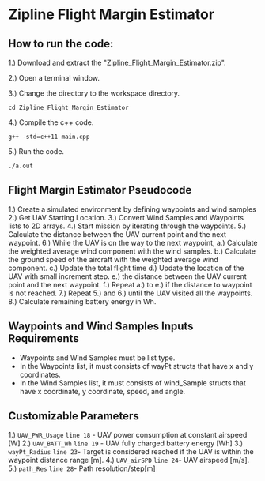 # Zipline Flight Margin Estimator
## How to run the code:
1.) Download and extract the "Zipline_Flight_Margin_Estimator.zip".

2.) Open a terminal window.

3.) Change the directory to the workspace directory.

`cd Zipline_Flight_Margin_Estimator`

4.) Compile the c++ code.

`g++ -std=c++11 main.cpp`

5.) Run the code.

`./a.out`

## Flight Margin Estimator Pseudocode
1.) Create a simulated environment by defining waypoints and wind samples
2.) Get UAV Starting Location.
3.) Convert Wind Samples and Waypoints lists to 2D arrays.
4.) Start mission by iterating through the waypoints.
5.) Calculate the distance between the UAV current point and the next waypoint.
6.) While the UAV is on the way to the next waypoint,
    a.) Calculate the weighted average wind component with the wind samples.
    b.) Calculate the ground speed of the aircraft with the weighted average wind component.
    c.) Update the total flight time
    d.) Update the location of the UAV with small increment step.
    e.) the distance between the UAV current point and the next waypoint.
    f.) Repeat a.) to e.) if the distance to waypoint is not reached.
7.) Repeat 5.) and 6.) until the UAV visited all the waypoints.
8.) Calculate remaining battery energy in Wh.

## Waypoints and Wind Samples Inputs Requirements
* Waypoints and Wind Samples must be list type.
* In the Waypoints list, it must consists of wayPt structs that have x and y coordinates.
* In the Wind Samples list, it must consists of wind_Sample structs that have x coordinate, y coordinate, speed, and angle.

## Customizable Parameters
1.) `UAV_PWR_Usage` `line 18` - UAV power consumption at constant airspeed [W]
2.) `UAV_BATT_Wh` `line 19` - UAV fully charged battery energy [Wh]
3.) `wayPt_Radius` `line 23`- Target is considered reached if the UAV is within the waypoint distance range [m].
4.) `UAV_airSPD` `line 24`- UAV airspeed [m/s].
5.) `path_Res` `line 28`- Path resolution/step[m]

